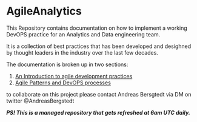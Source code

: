 # AgileAnalytics

This Repository contains documentation on how to implement a working DevOPS practice for an Analytics and Data engineering team.

It is a collection of best practices that has been developed and desighned by thought leaders in the industry over the last few decades.



The documentation is broken up in two sections:

1. [An Introduction to agile development practices](./Project-Overview/An-Introduction-to-agile-development-practices.md)
2. [Agile Patterns and DevOPS processes](./Project-Overview/Agile-Patterns-and-DevOPS-processes.md)





to collaborate on this project please contact Andreas Bersgtedt via DM on twitter @AndreasBergstedt


_**PS! This is a managed repository that gets refreshed at 6am UTC daily.**_

